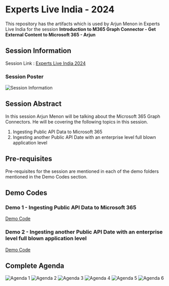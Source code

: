 # Experts Live India - 2024

This repository has the artifacts which is used by Arjun Menon in Experts Live India for the session **Introduction to M365 Graph Connector - Get External Content to Microsoft 365 - Arjun**

## Session Information

Session Link : [Experts Live India 2024](https://expertslive.co.in/)

### Session Poster

![Session Information](assets/ArjunMenon.jpeg)

## Session Abstract

In this session Arjun Menon will be talking about the Microsoft 365 Graph Connectors. He will be covering the following topics in this session.

1. Ingesting Public API Data to Microsoft 365
2. Ingesting another Public API Date with an enterprise level full blown application level

## Pre-requisites

Pre-requisites for the session are mentioned in each of the demo folders mentioned in the Demo Codes section.

## Demo Codes

### Demo 1 - Ingesting Public API Data to Microsoft 365
[Demo Code](./demo-codes/1.gr-cnctr-public-api/)

### Demo 2 - Ingesting another Public API Date with an enterprise level full blown application level
[Demo Code](./demo-codes/2.gr-cnctr-enterprise-full/)

## Complete Agenda

![Agenda 1](assets/agenda/Agenda1.jpeg)
![Agenda 2](assets/agenda/Agenda2.jpeg)
![Agenda 3](assets/agenda/Agenda3.jpeg)
![Agenda 4](assets/agenda/Agenda4.jpeg)
![Agenda 5](assets/agenda/Agenda5.jpeg)
![Agenda 6](assets/agenda/Agenda6.jpeg)